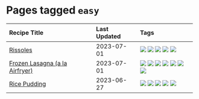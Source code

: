 # Pages tagged `easy`

|Recipe Title|Last Updated|Tags
|:---|:---|:---|
|[Rissoles](../recipes/rissoles.md)|2023-07-01|[![](https://img.shields.io/badge/tag-aussie-8ce73b)](../tags/aussie.md) [![](https://img.shields.io/badge/tag-beef-1d5152)](../tags/beef.md) [![](https://img.shields.io/badge/tag-easy-3a4f8e)](../tags/easy.md) [![](https://img.shields.io/badge/tag-family-427cd)](../tags/family.md) [![](https://img.shields.io/badge/tag-fried-d4602a)](../tags/fried.md)|
|[Frozen Lasagna (a la Airfryer)](../recipes/lasagnaairfryer.md)|2023-07-01|[![](https://img.shields.io/badge/tag-airfryer-c6d429)](../tags/airfryer.md) [![](https://img.shields.io/badge/tag-cheesey-8344b1)](../tags/cheesey.md) [![](https://img.shields.io/badge/tag-easy-3a4f8e)](../tags/easy.md) [![](https://img.shields.io/badge/tag-italian-91514)](../tags/italian.md) [![](https://img.shields.io/badge/tag-mine-10cdd6)](../tags/mine.md) [![](https://img.shields.io/badge/tag-pasta-6984a1)](../tags/pasta.md) [![](https://img.shields.io/badge/tag-reheating-bb15fd)](../tags/reheating.md)|
|[Rice Pudding](../recipes/ricepudding.md)|2023-06-27|[![](https://img.shields.io/badge/tag-dairy-5c1fef)](../tags/dairy.md) [![](https://img.shields.io/badge/tag-dessert-1433c8)](../tags/dessert.md) [![](https://img.shields.io/badge/tag-easy-3a4f8e)](../tags/easy.md) [![](https://img.shields.io/badge/tag-rice-6685b7)](../tags/rice.md) [![](https://img.shields.io/badge/tag-rice_cooker-95446)](../tags/rice_cooker.md)|